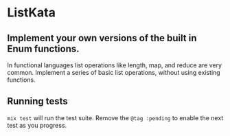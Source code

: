 # ListKata

## Implement your own versions of the built in Enum functions.

In functional languages list operations like length, map, and reduce are very common. Implement a series of basic list operations, without using existing functions.

## Running tests

`mix test` will run the test suite.  Remove the `@tag :pending` to enable the next test as you progress.